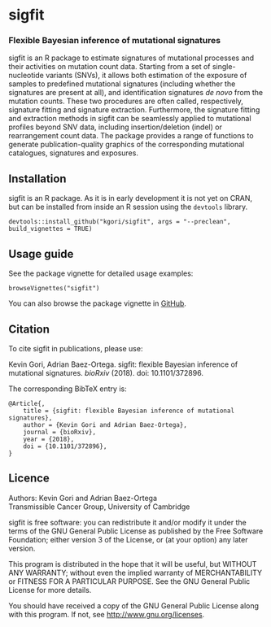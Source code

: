 # sigfit
### Flexible Bayesian inference of mutational signatures

sigfit is an R package to estimate signatures of mutational processes and their activities on mutation count data. Starting from a set of single-nucleotide variants (SNVs), it allows both estimation of the exposure of samples to predefined mutational signatures (including whether the signatures are present at all), and identification signatures _de novo_ from the mutation counts. These two procedures are often called, respectively, signature fitting and signature extraction. Furthermore, the signature fitting and extraction methods in sigfit can be seamlessly applied to mutational profiles beyond SNV data, including insertion/deletion (indel) or rearrangement count data. The package provides a range of functions to generate publication-quality graphics of the corresponding mutational catalogues, signatures and exposures.


## Installation
sigfit is an R package. As it is in early development it is not yet on CRAN, but can be installed from inside an R session using the `devtools` library.

    devtools::install_github("kgori/sigfit", args = "--preclean", build_vignettes = TRUE)


## Usage guide

See the package vignette for detailed usage examples:

    browseVignettes("sigfit")

You can also browse the package vignette in [GitHub](http://htmlpreview.github.io/?https://github.com/kgori/sigfit/blob/master/inst/doc/sigfit_vignette.html).


## Citation

To cite sigfit in publications, please use:

Kevin Gori, Adrian Baez-Ortega. sigfit: flexible Bayesian inference
of mutational signatures. _bioRxiv_ (2018). doi: 10.1101/372896.

The corresponding BibTeX entry is:

    @Article{,
        title = {sigfit: flexible Bayesian inference of mutational signatures},
        author = {Kevin Gori and Adrian Baez-Ortega},
        journal = {bioRxiv},
        year = {2018},
        doi = {10.1101/372896},
    }


## Licence

Authors: Kevin Gori and Adrian Baez-Ortega  
Transmissible Cancer Group, University of Cambridge

sigfit is free software: you can redistribute it and/or modify it under the terms of the GNU General Public License as published by the Free Software Foundation; either version 3 of the License, or (at your option) any later version.

This program is distributed in the hope that it will be useful, but WITHOUT ANY WARRANTY; without even the implied warranty of MERCHANTABILITY or FITNESS FOR A PARTICULAR PURPOSE. See the GNU General Public License for more details.

You should have received a copy of the GNU General Public License along with this program. If not, see http://www.gnu.org/licenses.

